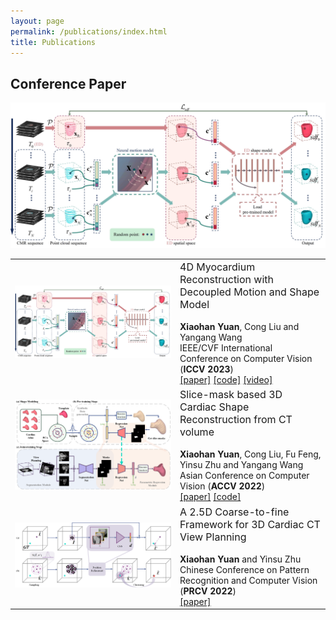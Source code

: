 ```yaml
---
layout: page
permalink: /publications/index.html
title: Publications
---
```


<head>
<style>
td:first-child {
    width: 250px; 
}
</style>
</head>

## Conference Paper
<div>
<img src="images/publications/iccv23.jpg">
</div>

<table>
  <!-- <colgroup>
    <col style="width: 250px;"> 
  </colgroup> -->
<tr><!-- ICCV23 -->
  <td style="text-align: center;"><img src="images/publications/iccv23.jpg"></td>

  <td>
  <span style="font-size: 16px;">4D Myocardium Reconstruction with Decoupled Motion and Shape Model</span><br>
  <br><strong>Xiaohan Yuan</strong>, Cong Liu and Yangang Wang<br>IEEE/CVF International Conference on Computer Vision  (<strong>ICCV 2023</strong>)<br>
  <a href="https://arxiv.org/pdf/2308.14083.pdf" target="_blank">[paper]</a> <a href="https://github.com/yuan-xiaohan/4D-Myocardium-Reconstruction-with-Decoupled-Motion-and-Shape-Model" target="_blank">[code]</a> <a href="https://www.bilibili.com/video/BV1Q8411z7o8/?spm_id_from=888.80997.embed_other.whitelist&t=23" target="_blank">[video]</a>
  </td>
</tr>

<tr><!-- ACCV22 -->
  <td style="text-align: center;"><img src="images/publications/accv22.png"></td>

  <td>
  <span style="font-size: 16px;">Slice-mask based 3D Cardiac Shape Reconstruction from CT volume</span><br>
  <br><strong>Xiaohan Yuan</strong>, Cong Liu, Fu Feng, Yinsu Zhu and Yangang Wang<br>Asian Conference on Computer Vision (<strong>ACCV 2022</strong>)<br>
  <a href="https://openaccess.thecvf.com/content/ACCV2022/papers/Yuan_Slice-mask_based_3D_Cardiac_Shape_Reconstruction_from_CT_volume_ACCV_2022_paper.pdf" target="_blank">[paper]</a> <a href="https://github.com/yuan-xiaohan/Slice-mask-based-3D-Cardiac-Shape-Reconstruction" target="_blank">[code]</a>
  </td>
</tr>

<tr><!-- PRCV22 -->
  <td><img src="images/publications/prcv22.png"></td>
  
  <td>
  <span style="font-size: 16px;">A 2.5D Coarse-to-fine Framework for 3D Cardiac CT View Planning</span><br>
  <br><strong>Xiaohan Yuan</strong> and Yinsu Zhu<br> Chinese Conference on Pattern Recognition and Computer Vision (<strong>PRCV 2022</strong>)<br>
  <a href="https://link.springer.com/content/pdf/10.1007/978-3-031-18910-4_31.pdf" target="_blank">[paper]</a>
  </td>
</tr>

</table>    
